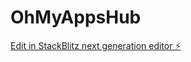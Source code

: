# OhMyAppsHub

[Edit in StackBlitz next generation editor ⚡️](https://stackblitz.com/~/github.com/Oh-My-Apps/OhMyAppsHub)